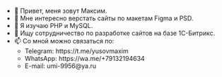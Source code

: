 <ul>
	<li>👋 Привет, меня зовут Максим.</li>
<li>👀 Мне интересно верстать сайты по макетам Figma и PSD.</li>
<li>🌱 Я изучаю PHP и MySQL.</li>
<li>💞️ Ищу сотрудничество по разработке сайтов на базе 1С-Битрикс.</li>
<li>📫 Со мной можно связаться по:
<ul>
	<li>Telegram: https://t.me/yusovmaxim</li>
	<li>WhatsApp: https://wa.me/+79132194634</li>
	<li>E-mail: umi-9956@ya.ru</li>
</ul>
	</li>
</ul>

<!---
umi777/umi777 is a ✨ special ✨ repository because its `README.md` (this file) appears on your GitHub profile.
You can click the Preview link to take a look at your changes.
--->
